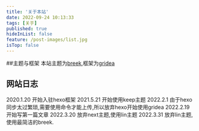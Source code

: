 ```yaml
---
title: '关于本站'
date: 2022-09-24 10:13:33
tags: [关于]
published: true
hideInList: false
feature: /post-images/list.jpg
isTop: false
---
```

##主题与框架
本站主题为[breek](https://github.com/612901),框架为[gridea](https://gridea.dev/)
## 网站日志
2020.1.20
开始入驻hexo框架
2021.5.21
开始使用keep主题
2022.2.1
由于hexo同步太过繁琐,需要使用命令才能上传,所以放弃hexo开始使用gridea
2022.2.19
开始写第一篇文章
2022.3.20
放弃next主题,使用lin主题
2022.3.31
放弃lin主题,使用最简洁的breek.
